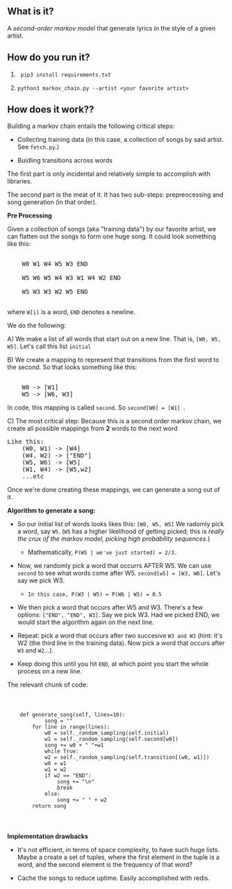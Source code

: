 
## What is it?

A *second-order markov model* that generate lyrics in the style 
of a given  artist.


## How do you run it?

1) ` pip3 install requirements.txt`

2) `python3 markov_chain.py --artist <your favorite artist> `


## How does it work??

Building a markov chain entails the following critical steps:


* Collecting training data (in this case, a collection of songs by said artist. See `fetch.py`.)

* Buidling transitions across words 

The first part is only incidental and relatively simple to accomplish with libraries.

The second part is the meat of it. It has two sub-steps: prepreocessing and song generation (in that order).

**Pre Processing**

Given a collection of songs (aka "training data") by our favorite artist, we can flatten out the songs to form one huge song. It could look something like this:

<pre> 
	W0 W1 W4 W5 W3 END

	W5 W6 W5 W4 W3 W1 W4 W2 END 

	W5 W3 W3 W2 W5 END 

</pre>


where `W[i]` is a word, `END` denotes a newline.

We do the following:

A) We make a list of all words that start out on a new line. That is, `[W0, W5, W5]`. Let's call this list `initial`

B) We create a mapping to represent that transitions from the first word to the second. So that looks something 
like this: 
<pre> 
	W0 -> [W1]
	W5 -> [W6, W3]
</pre>
	   
In code, this mapping is called `second`. So `second[W0] = [W1]	`.

C) The most critical step: Because this is a second order markov chain, we create all possible mappings from **2** words to the next word 
<pre>
Like this: 
	(W0, W1) -> [W4]
	(W4, W2) -> ["END"]
	(W5, W6) -> [W5]
	(W1, W4) -> [W5,w2]
	...etc 
</pre>

Once we're done creating these mappings, we can generate a song out of it.

**Algorithm to generate a song:**

* So our initial list of words looks likes this: `[W0, W5, W5]` We radomly pick a word, say `W5`. (`W5` has a higher likelihood of getting picked; this is *really the crux of the markov model, picking high probability sequences.*)

	- Mathematically,  `P(W5 | we've just started) = 2/3. `

* Now, we randomly pick a word that occurrs AFTER W5. We can use `second` to see what words come after W5. `second[w5] = [W3, W6]`. Let's say we pick W3.

	- `In this case, P(W3 | W5) = P(W6 | W5) = 0.5 `

* We then pick a word that occurs after W5 and W3.  There's a few options: `["END", "END", W3]`. Say we pick W3. Had we picked END, we would start the algorithm again on the next line. 

* Repeat: pick a word that occurs after two succesive `W3 and W3` (hint: it's W2 (the third line in the training data). Now pick a word that occurs after `W3` and `W2`...). 


* Keep doing this until you hit `END`, at which point you start the whole process on a new line.

The relevant chunk of code:

<code> 
	<pre>
	def generate_song(self, lines=10):
	        song = ""
		for line in range(lines):
		    w0 = self._random_sampling(self.initial)
		    w1 = self._random_sampling(self.second[w0])
		    song += w0 + " "+w1
		    while True:
			w2 = self._random_sampling(self.transition[(w0, w1)])
			w0 = w1
			w1 = w2
			if w2 == "END":
			    song += "\n"
			    break
			else:
			    song += " " + w2
		return song
		</pre>
</code> 


**Implementation drawbacks** 

* It's not efficient, in terms of space complexity, to have such huge lists. Maybe a create a set of tuples, where the first element in the tuple is a word, and the second element is the frequency of that word? 

* Cache the songs to reduce uptime. Easily accomplished with redis.









